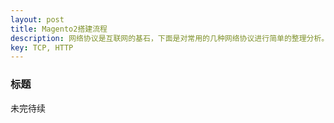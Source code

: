 ```yaml
---
layout: post
title: Magento2搭建流程
description: 网络协议是互联网的基石，下面是对常用的几种网络协议进行简单的整理分析。
key: TCP, HTTP
---
```


### 标题
未完待续